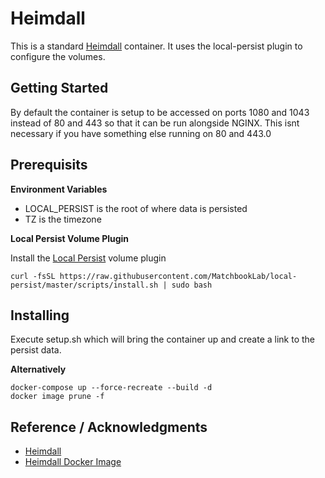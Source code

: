 # Heimdall
This is a standard [Heimdall](https://heimdall.site/) container.  It uses the local-persist plugin to configure the volumes.

## Getting Started
By default the container is setup to be accessed on ports 1080 and 1043 instead of 80 and 443 so that it can be run alongside NGINX. This isnt necessary if you have something else running on 80 and 443.0

## Prerequisits
**Environment Variables**
- LOCAL_PERSIST is the root of where data is persisted
- TZ is the timezone

**Local Persist Volume Plugin**

Install the [Local Persist](https://github.com/MatchbookLab/local-persist) volume plugin

```
curl -fsSL https://raw.githubusercontent.com/MatchbookLab/local-persist/master/scripts/install.sh | sudo bash
```

## Installing
Execute setup.sh which will bring the container up and create a link to the persist data.

**Alternatively**

```
docker-compose up --force-recreate --build -d
docker image prune -f
```

## Reference / Acknowledgments
- [Heimdall](https://heimdall.site/)
- [Heimdall Docker Image](https://github.com/linuxserver/Heimdall)
